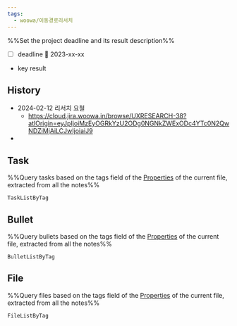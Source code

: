 ```yaml
---
tags:
  - woowa/이동경로리서치
---
```


%%Set the project deadline and its result description%%
- [ ] deadline 📅 2023-xx-xx
- key result

## History
- 2024-02-12 리서치 요철
	- https://cloud.jira.woowa.in/browse/UXRESEARCH-38?atlOrigin=eyJpIjoiMzEyOGRkYzU2ODg0NGNkZWExODc4YTc0N2QwNDZiMjAiLCJwIjoiaiJ9
- 


## Task
%%Query tasks based on the tags field of the [Properties](https://help.obsidian.md/Editing+and+formatting/Properties) of the current file, extracted from all the notes%%
```LifeOS
TaskListByTag
```

## Bullet
%%Query bullets based on the tags field of the [Properties](https://help.obsidian.md/Editing+and+formatting/Properties) of the current file, extracted from all the notes%%
```LifeOS
BulletListByTag
```

## File
%%Query files based on the tags field of the [Properties](https://help.obsidian.md/Editing+and+formatting/Properties) of the current file, extracted from all the notes%%
```LifeOS
FileListByTag
```
